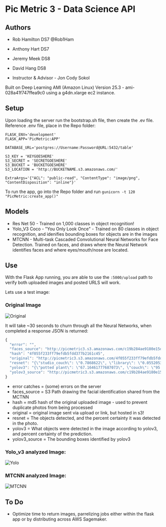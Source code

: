 # Pic Metric 3 - Data Science API
## Authors
* Rob Hamilton DS7 @Rob1Ham
* Anthony Hart DS7
* Jeremy Meek DS8
* David Hang DS8

* Instructor & Advisor - Jon Cody Sokol

Built on Deep Learning AMI (Amazon Linux) Version 25.3 - ami-028a41f747ffea9c0 using a g4dn.xlarge ec2 instance.

## Setup

Upon loading the server run the bootstrap.sh file, then create the .ev file.
Reference .env file, place in the Repo folder:

```
FLASK_ENV='development'
FLASK_APP='PicMetric:APP'

DATABASE_URL='postgres://Username:Password@URL:5432/table'

S3_KEY = 'KEYGOESHERE'
S3_SECRET = 'SECRETGOESHERE'
S3_BUCKET = 'BUCKETGOESHERE'
S3_LOCATION = 'http://BUCKETNAME.s3.amazonaws.com/'

ExtraArgs='{"ACL": "public-read", "ContentType": "image/png", "ContentDisposition": "inline"}'
```

To run the app, go into the Repo folder and run
`gunicorn -t 120 "PicMetric:create_app()"`


## Models
* Res Net 50 - Trained on 1,000 classes in object recognition!
* Yolo_V3 Coco - "You Only Look Once" - Trained on 80 classes in object recognition, and idenifies bounding boxes for objects are in the images 
* MTCNN - Multi-task Cascaded Convolutional Neural Networks for Face Detection. Trained on faces, and draws where the Neural Network identifies faces and where eyes/mouth/nose are located.

## Use


With the Flask App running, you are able to use the `:5000/upload` path to verify both uploaded images and posted URLS will work.


Lets use a test image:


### Original Image
![Original](http://picmetric3.s3.amazonaws.com/4f055f233ff79efdb5fdd377b2161c45.png)



It will take ~30 seconds to churn through all the Neural Networks, when completed a response JSON is returned:


``` javascript
{
  "error": "",
  "faces_source": "http://picmetric3.s3.amazonaws.com/c19b284ae9180e15d537ffe66ddebf8d_faces.png",
  "hash": "4f055f233ff79efdb5fdd377b2161c45",
  "original": "http://picmetric3.s3.amazonaws.com/4f055f233ff79efdb5fdd377b2161c45.png",
  "resnet": "{\"studio_couch\": \"0.7868622\", \"library\": \"0.055205315\", \"window_shade\": \"0.024714082\"}",
  "yolov3": "{\"potted plant\": \"67.16461777687073\", \"couch\": \"95.92761397361755\", \"person\": \"99.80075359344482\"}",
  "yolov3_source": "http://picmetric3.s3.amazonaws.com/c19b284ae9180e15d537ffe66ddebf8d_yolov3.png"
}
```
* error catches = (some) errors on the server
* faces_source = S3 Path drawing the facial identification shared from the MCTNN
* hash = md5 hash of the original uploaded image - used to prevent duplicate photos from being processed
* original = original image sent via upload or link, but hosted in s3!
* resnet = The objects detected, and the percent certainty it was detected in the photo.
* yolov3 = What objects were detected in the image according to yolov3, and percent certainty of the prediction.
* yolov3_source = The bounding boxes identified by yolov3


###  Yolo_v3 analyzed Image: 
![Yolo](http://picmetric3.s3.amazonaws.com/c19b284ae9180e15d537ffe66ddebf8d_yolov3.png)


### MTCNN analyzed Image:
![MTCNN](http://picmetric3.s3.amazonaws.com/c19b284ae9180e15d537ffe66ddebf8d_faces.png)

## To Do

* Optimize time to return images, parrelizing jobs either within the flask app or by distributing across AWS Sagemaker.


